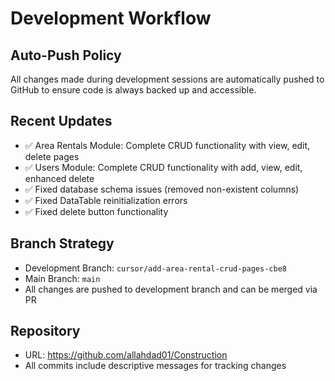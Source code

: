 # Development Workflow

## Auto-Push Policy
All changes made during development sessions are automatically pushed to GitHub to ensure code is always backed up and accessible.

## Recent Updates
- ✅ Area Rentals Module: Complete CRUD functionality with view, edit, delete pages
- ✅ Users Module: Complete CRUD functionality with add, view, edit, enhanced delete
- ✅ Fixed database schema issues (removed non-existent columns)
- ✅ Fixed DataTable reinitialization errors
- ✅ Fixed delete button functionality

## Branch Strategy
- Development Branch: `cursor/add-area-rental-crud-pages-cbe8`
- Main Branch: `main`
- All changes are pushed to development branch and can be merged via PR

## Repository
- URL: https://github.com/allahdad01/Construction
- All commits include descriptive messages for tracking changes